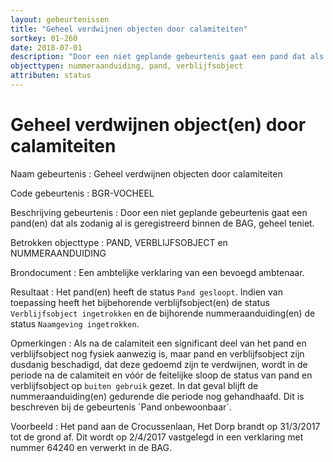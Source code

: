 ```yaml
---
layout: gebeurtenissen
title: "Geheel verdwijnen objecten door calamiteiten"
sortkey: 01-260
date: 2018-07-01
description: "Door een niet geplande gebeurtenis gaat een pand dat als zodanig al is geregistreerd binnen de BAG, geheel teniet."
objecttypen: nummeraanduiding, pand, verblijfsobject
attributen: status
---
```


# Geheel verdwijnen object(en) door calamiteiten

Naam gebeurtenis
: Geheel verdwijnen objecten door calamiteiten

Code gebeurtenis
: BGR-VOCHEEL

Beschrijving gebeurtenis
: Door een niet geplande gebeurtenis gaat een pand(en) dat als zodanig al is geregistreerd binnen de BAG, geheel teniet.

Betrokken objecttype
: PAND, VERBLIJFSOBJECT en NUMMERAANDUIDING

Brondocument
: Een ambtelijke verklaring van een bevoegd ambtenaar.

Resultaat
: Het pand(en) heeft de status `Pand gesloopt`. Indien van toepassing heeft het bijbehorende verblijfsobject(en) de status `Verblijfsobject ingetrokken` en de bijhorende nummeraanduiding(en) de status `Naamgeving ingetrokken`.

Opmerkingen
: Als na de calamiteit een significant deel van het pand en verblijfsobject nog fysiek aanwezig is, maar pand en verblijfsobject zijn dusdanig beschadigd, dat deze gedoemd zijn te verdwijnen, wordt in de periode na de calamiteit en vóór de feitelijke sloop de status van pand en verblijfsobject op `buiten gebruik` gezet. In dat geval blijft de nummeraanduiding(en) gedurende die periode nog gehandhaafd. Dit is beschreven bij de gebeurtenis ´Pand onbewoonbaar´.

Voorbeeld
: Het pand aan de Crocussenlaan, Het Dorp brandt op 31/3/2017 tot de grond af. Dit wordt op 2/4/2017 vastgelegd in een verklaring met nummer 64240 en verwerkt in de BAG.
